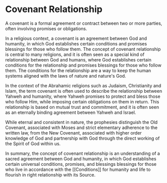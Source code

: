 # Covenant Relationship

A covenant is a formal agreement or contract between two or more parties, often involving promises or obligations. 

In a religious context, a covenant is an agreement between God and humanity, in which God establishes certain conditions and promises blessings for those who follow them. The concept of covenant relationship is central to many religions, and it is often seen as a special kind of relationship between God and humans, where God establishes certain conditions for the relationship and promises blessings for those who follow them. The conditions for the relationship are a way to keep the human systems aligned with the laws of nature and nature's God.

In the context of the Abrahamic religions such as Judaism, Christianity and Islam, the term covenant is often used to describe the relationship between Yahweh and humanity, where Yahweh promises to protect and bless those who follow Him, while imposing certain obligations on them in return. This relationship is based on mutual trust and commitment, and it is often seen as an eternally binding agreement between Yahweh and Israel.

While eternal and consistent in nature, the prophesies distinguish the Old Covenant, associated with Moses and strict elementary adherence to the written law, from the New Covenant, associated with higher order knowledge of God and partnership with God through the direct working of the Spirit of God within us. 

In summary, the concept of covenant relationship is an understanding of a sacred agreement between God and humanity, in which God establishes certain universal conditions, promises, and blessings blessings for those who live in accordance with the [[Conditions]] for humanity and life to flourish in right relationship with its Source. 

